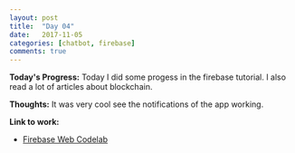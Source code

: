 ```yaml
---
layout: post
title:  "Day 04"
date:   2017-11-05
categories: [chatbot, firebase]
comments: true
---
```

**Today's Progress:** Today I did some progess in the firebase tutorial. I also read a lot of articles about blockchain.

**Thoughts:** It was very cool see the notifications of the app working.  

**Link to work:**
* [Firebase Web Codelab](https://codelabs.developers.google.com/codelabs/firebase-web/index.html?index=..%2F..%2Findex#10)
